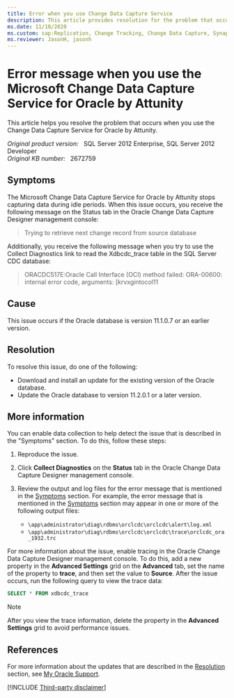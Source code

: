 ```yaml
---
title: Error when you use Change Data Capture Service
description: This article provides resolution for the problem that occurs when you use the Change Data Capture Service for Oracle by Attunity.
ms.date: 11/10/2020
ms.custom: sap:Replication, Change Tracking, Change Data Capture, Synapse Link
ms.reviewer: JasonH, jasonh
---
```

# Error message when you use the Microsoft Change Data Capture Service for Oracle by Attunity

This article helps you resolve the problem that occurs when you use the Change Data Capture Service for Oracle by Attunity.

_Original product version:_ &nbsp; SQL Server 2012 Enterprise, SQL Server 2012 Developer  
_Original KB number:_ &nbsp; 2672759

## Symptoms

The Microsoft Change Data Capture Service for Oracle by Attunity stops capturing data during idle periods. When this issue occurs, you receive the following message on the Status tab in the Oracle Change Data Capture Designer management console:

> Trying to retrieve next change record from source database

Additionally, you receive the following message when you try to use the Collect Diagnostics link to read the Xdbcdc_trace table in the SQL Server CDC database:

> ORACDC517E:Oracle Call Interface (OCI) method failed: ORA-00600: internal error code, arguments: [krvxgintocol11

## Cause

This issue occurs if the Oracle database is version 11.1.0.7 or an earlier version.

## Resolution

To resolve this issue, do one of the following:

- Download and install an update for the existing version of the Oracle database.
- Update the Oracle database to version 11.2.0.1 or a later version.

## More information

You can enable data collection to help detect the issue that is described in the "Symptoms" section. To do this, follow these steps:

1. Reproduce the issue.
2. Click **Collect Diagnostics** on the **Status** tab in the Oracle Change Data Capture Designer management console.
3. Review the output and log files for the error message that is mentioned in the [Symptoms](#symptoms) section. For example, the error message that is mentioned in the [Symptoms](#symptoms) section may appear in one or more of the following output files:

   - `\app\administrator\diag\rdbms\orclcdc\orclcdc\alert\log.xml`
   - `\app\administrator\diag\rdbms\orclcdc\orclcdc\trace\orclcdc_ora_1932.trc`

For more information about the issue, enable tracing in the Oracle Change Data Capture Designer management console. To do this, add a new property in the **Advanced Settings** grid on the **Advanced** tab, set the name of the property to **trace**, and then set the value to **Source**. After the issue occurs, run the following query to view the trace data:

```sql
SELECT * FROM xdbcdc_trace
```

> [!NOTE]
> After you view the trace information, delete the property in the **Advanced Settings** grid to avoid performance issues.

## References

For more information about the updates that are described in the [Resolution](#resolution) section, see [My Oracle Support](https://support.oracle.com/portal/).

[!INCLUDE [Third-party disclaimer](../../../includes/third-party-disclaimer.md)]
